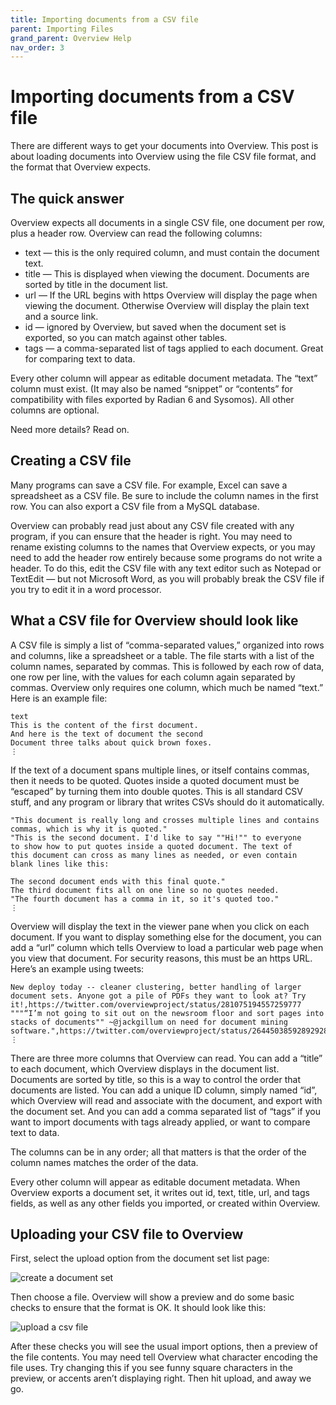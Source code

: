 ```yaml
---
title: Importing documents from a CSV file
parent: Importing Files
grand_parent: Overview Help
nav_order: 3
---
```


# Importing documents from a CSV file

There are different ways to get your documents into Overview. This post is about loading documents into Overview using the file CSV file format, and the format that Overview expects.

## The quick answer
Overview expects all documents in a single CSV file, one document per row, plus a header row. Overview can read the following columns:

* text — this is the only required column, and must contain the document text.
* title — This is displayed when viewing the document. Documents are sorted by title in the document list.
* url — If the URL begins with https Overview will display the page when viewing the document. Otherwise Overview will display the plain text and a source link.
* id — ignored by Overview, but saved when the document set is exported, so you can match against other tables.
* tags — a comma-separated list of tags applied to each document. Great for comparing text to data.

Every other column will appear as editable document metadata.
The “text” column must exist. (It may also be named “snippet” or “contents” for compatibility with files exported by Radian 6 and Sysomos). All other columns are optional.

Need more details? Read on.

## Creating a CSV file
Many programs can save a CSV file.  For example, Excel can save a spreadsheet as a CSV file. Be sure to include the column names in the first row. You can also export a CSV file from a MySQL database.

Overview can probably read just about any CSV file created with any program, if you can ensure that the header is right. You may need to rename existing columns to the names that Overview expects, or you may need to add the header row entirely because some programs do not write a header. To do this, edit the CSV file with any text editor such as Notepad or TextEdit — but not Microsoft Word, as you will probably break the CSV file if you try to edit it in a word processor.

## What a CSV file for Overview should look like
A CSV file is simply a list of “comma-separated values,” organized into rows and columns, like a spreadsheet or a table. The file starts with a list of the column names, separated by commas. This is followed by each row of data, one row per line, with the values for each column again separated by commas. Overview only requires one column, which much be named “text.” Here is an example file:

```
text
This is the content of the first document.
And here is the text of document the second
Document three talks about quick brown foxes.
⋮
```

If the text of a document spans multiple lines, or itself contains commas, then it needs to be quoted. Quotes inside a quoted document must be “escaped” by turning them into double quotes. This is all standard CSV stuff, and any program or library that writes CSVs should do it automatically.

```text
"This document is really long and crosses multiple lines and contains
commas, which is why it is quoted."
"This is the second document. I'd like to say ""Hi!"" to everyone
to show how to put quotes inside a quoted document. The text of
this document can cross as many lines as needed, or even contain
blank lines like this:

The second document ends with this final quote."
The third document fits all on one line so no quotes needed.
"The fourth document has a comma in it, so it's quoted too."
⋮
```

Overview will display the text in the viewer pane when you click on each document. If you want to display something else for the document, you can add a “url” column which tells Overview to load a particular web page when you view that document. For security reasons, this must be an https URL. Here’s an example using tweets:

```text,url
New deploy today -- cleaner clustering, better handling of larger document sets. Anyone got a pile of PDFs they want to look at? Try it!,https://twitter.com/overviewproject/status/281075194557259777
"""“I’m not going to sit out on the newsroom floor and sort pages into stacks of documents"" ~@jackgillum on need for document mining software.",https://twitter.com/overviewproject/status/264450385928929280
⋮
```

There are three more columns that Overview can read. You can add a “title” to each document, which Overview displays in the document list. Documents are sorted by title, so this is a way to control the order that documents are listed.  You can add a unique ID column, simply named “id”, which Overview will read and associate with the document, and export with the document set. And you can add a comma separated list of “tags” if you want to import documents with tags already applied, or want to compare text to data.

The columns can be in any order; all that matters is that the order of the column names matches the order of the data.

Every other column will appear as editable document metadata. When Overview exports a document set, it writes out id, text, title, url, and tags fields, as well as any other fields you imported, or created within Overview.

## Uploading your CSV file to Overview

First, select the upload option from the document set list page:

![create a document set](https://blog.overviewdocs.com/wp-content/uploads/2014/05/Upload-methods.png)

Then choose a file. Overview will show a preview and do some basic checks to ensure that the format is OK. It should look like this:

![upload a csv file](https://blog.overviewdocs.com/wp-content/uploads/2014/05/Upload-CSV.png)

After these checks you will see the usual import options, then a preview of the file contents. You may need tell Overview what character encoding the file uses. Try changing this if you see funny square characters in the preview, or accents aren’t displaying right. Then hit upload, and away we go.
